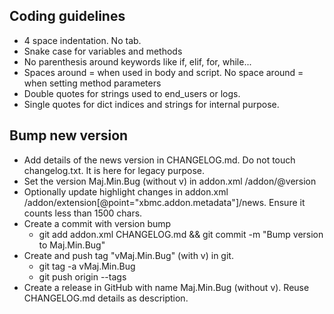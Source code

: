 
## Coding guidelines

- 4 space indentation. No tab.
- Snake case for variables and methods
- No parenthesis around keywords like if, elif, for, while...
- Spaces around = when used in body and script. No space around = when setting method parameters
- Double quotes for strings used to end_users or logs.
- Single quotes for dict indices and strings for internal purpose.

## Bump new version

- Add details of the news version in CHANGELOG.md. Do not touch changelog.txt. It is here for legacy purpose.
- Set the version Maj.Min.Bug (without v) in addon.xml /addon/@version 
- Optionally update highlight changes in addon.xml /addon/extension[@point="xbmc.addon.metadata"]/news. Ensure it counts less than 1500 chars.
- Create a commit with version bump
    - git add addon.xml CHANGELOG.md && git commit -m "Bump version to Maj.Min.Bug"
- Create and push tag "vMaj.Min.Bug" (with v) in git.
    - git tag -a vMaj.Min.Bug
    - git push origin --tags
- Create a release in GitHub with name Maj.Min.Bug (without v). Reuse CHANGELOG.md details as description.